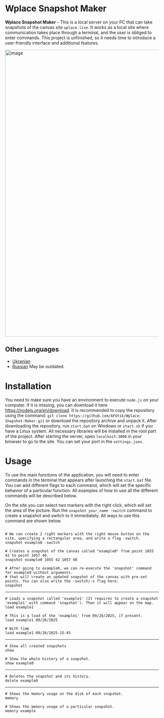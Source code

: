 # Wplace Snapshot Maker

__Wplace Snapshot Maker__ - This is a local server on your PC that can take snapshots of the canvas site `wplace.live`. It works as a local site where communication takes place through a terminal, and the user is obliged to enter commands. This project is unfinished, so it needs time to introduce a user-friendly interface and additional features.

<img width="1918" height="937" alt="image" src="https://github.com/user-attachments/assets/a67e1bf9-aea7-4340-b648-fcf504a29120" />


## Other Languages
- [Ukranian](README.ua.md)
- [Russian](README.md)
May be outdated.

# Installation
You need to make sure you have an environment to execute `node.js` on your computer. If it is missing, you can download it here https://nodejs.org/en/download. It is recommended to copy the repository using the command: `git clone https://github.com/AFUtik/Wplace-Shapshot-Maker.git`
or download the repository archive and unpack it. After downloading the repository, run `start.bat` on Windows or `start.sh` if you have a Linux system. All necessary libraries will be installed in the root part of the project. After starting the server, open `localhost:3000` in your browser to go to the site. You can set your port in the `settings.json`.

# Usage
To use the main functions of the application, you will need to enter commands in the terminal that appears after launching the `start.bat` file. You can add different flags to each command, which will set the specific behavior of a particular function. All examples of how to use all the different commands will be described below. 

On the site you can select two markers with the right click, which will set the area of the picture. Run the `snapshot your_name -switch` command to create a snapshot and switch to it immediately. All ways to use this command are shown below.


```

# We can create 2 right markers with the right mouse button on the site, specifying a rectangular area, and write a flag -switch.
snapshot example0 -switch

# Creates a snapshot of the canvas called "example0" from point 1055 42 to point 1057 40.
snapshot example0 1055 42 1057 40

# After going to example0, we can re-execute the 'snapshot' command for example0 without arguments.
# that will create an updated snapshot of the canvas with pre-set points. You can also write the -switch/-s flag here.
snapshot

```
___
```
# Loads a snapshot called 'example1' (It requires to create a snapshot 'example1' with command 'snapshot'). Then it will appear on the map.
load example1

# This is a load of the 'example1' from 09/26/2025, if present.
load example1 09/26/2025

# With time
load example1 09/26/2025-15:45

```
___
```
# Show all created snapshots
show

# Show the whole history of a snapshot.
show example0
```
___
```
# Deletes the snapshot and its history.
delete example0
```
___ 
```
# Shows the memory usage on the disk of each snapshot.
memory

# Shows the memory usage of a particular snapshot.
memory example
```
